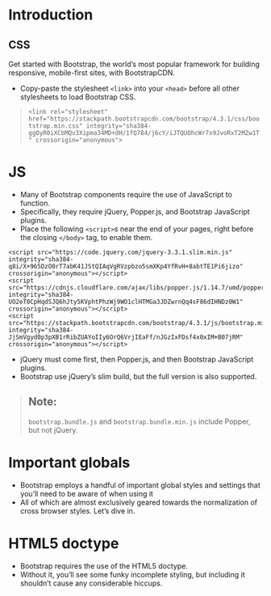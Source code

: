 # Introduction
## CSS
Get started with Bootstrap, the world’s most popular framework for building responsive, mobile-first sites, with BootstrapCDN.

 - Copy-paste the stylesheet ```<link>``` into your ```<head>``` before all other stylesheets to load Bootstrap CSS.
 
> ```<link rel="stylesheet" href="https://stackpath.bootstrapcdn.com/bootstrap/4.3.1/css/bootstrap.min.css" integrity="sha384-ggOyR0iXCbMQv3Xipma34MD+dH/1fQ784/j6cY/iJTQUOhcWr7x9JvoRxT2MZw1T" crossorigin="anonymous">```
 
# JS
 - Many of Bootstrap components require the use of JavaScript to function.
 - Specifically, they require jQuery, Popper.js, and Bootstrap JavaScript plugins.
 - Place the following `<script>`s near the end of your pages, right before the closing `</body>` tag, to enable them.
 ```
<script src="https://code.jquery.com/jquery-3.3.1.slim.min.js" integrity="sha384-q8i/X+965DzO0rT7abK41JStQIAqVgRVzpbzo5smXKp4YfRvH+8abtTE1Pi6jizo" crossorigin="anonymous"></script>
<script src="https://cdnjs.cloudflare.com/ajax/libs/popper.js/1.14.7/umd/popper.min.js" integrity="sha384-UO2eT0CpHqdSJQ6hJty5KVphtPhzWj9WO1clHTMGa3JDZwrnQq4sF86dIHNDz0W1" crossorigin="anonymous"></script>
<script src="https://stackpath.bootstrapcdn.com/bootstrap/4.3.1/js/bootstrap.min.js" integrity="sha384-JjSmVgyd0p3pXB1rRibZUAYoIIy6OrQ6VrjIEaFf/nJGzIxFDsf4x0xIM+B07jRM" crossorigin="anonymous"></script>
 ```
 - jQuery must come first, then Popper.js, and then Bootstrap JavaScript plugins.
 - Bootstrap use jQuery’s slim build, but the full version is also supported.
 > ## Note:
 > `bootstrap.bundle.js` and `bootstrap.bundle.min.js` include Popper, but not jQuery.
 
# Important globals
  - Bootstrap employs a handful of important global styles and settings that you’ll need to be aware of when using it
  - All of which are almost exclusively geared towards the normalization of cross browser styles. Let’s dive in.
# HTML5 doctype
  - Bootstrap requires the use of the HTML5 doctype.
  - Without it, you’ll see some funky incomplete styling, but including it shouldn’t cause any considerable hiccups.
